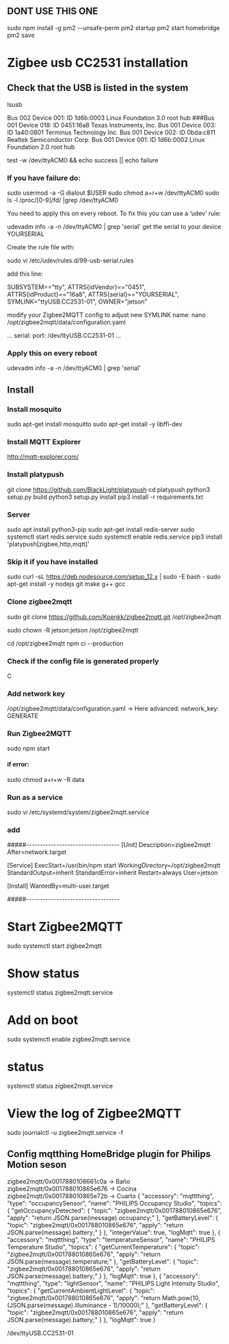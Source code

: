 ## DONT USE THIS ONE
sudo npm install -g pm2 --unsafe-perm
pm2 startup
pm2 start homebridge
pm2 save


# Zigbee usb CC2531 installation
## Check that the USB is listed in the system

lsusb

Bus 002 Device 001: ID 1d6b:0003 Linux Foundation 3.0 root hub
###Bus 001 Device 018: ID 0451:16a8 Texas Instruments, Inc. 
Bus 001 Device 003: ID 1a40:0801 Terminus Technology Inc. 
Bus 001 Device 002: ID 0bda:c811 Realtek Semiconductor Corp. 
Bus 001 Device 001: ID 1d6b:0002 Linux Foundation 2.0 root hub


test -w /dev/ttyACM0 && echo success || echo failure

### If you have failure do:
sudo usermod -a -G dialout $USER
sudo chmod a+r+w /dev/ttyACM0
sudo ls -l /proc/[0-9]/fd/ |grep /dev/ttyACM0

You need to apply this on every reboot. To fix this you can use a ‘udev’ rule:

udevadm info -a -n /dev/ttyACM0 | grep 'serial' get the serial to your device YOURSERIAL

Create the rule file with: 

sudo vi /etc/udev/rules.d/99-usb-serial.rules

add this line: 

SUBSYSTEM=="tty", ATTRS{idVendor}=="0451", ATTRS{idProduct}=="16a8", ATTRS{serial}=="YOURSERIAL", SYMLINK="ttyUSB.CC2531-01", OWNER="jetson"

modify your Zigbee2MQTT config to adjust new SYMLINK name: nano /opt/zigbee2mqtt/data/configuration.yaml

… serial: port: /dev/ttyUSB.CC2531-01 …


###  Apply this on every reboot
udevadm info -a -n /dev/ttyACM0 | grep 'serial'


## Install

### Install mosquito 
sudo apt-get install mosquitto
sudo apt-get install -y libffi-dev
### Install MQTT Explorer

http://mqtt-explorer.com/

### Install platypush
git clone https://github.com/BlackLight/platypush
cd platypush
python3 setup.py build
python3 setup.py install
pip3 install -r requirements.txt

### Server 
sudo apt install python3-pip
sudo apt-get install redis-server
sudo systemctl start redis.service
sudo systemctl enable redis.service
pip3 install 'platypush[zigbee,http,mqtt]'

### Skip it if you have installed
sudo curl -sL https://deb.nodesource.com/setup_12.x | sudo -E bash -
sudo apt-get install -y nodejs git make g++ gcc


### Clone zigbee2mqtt
sudo git clone https://github.com/Koenkk/zigbee2mqtt.git /opt/zigbee2mqtt

sudo chown -R jetson:jetson /opt/zigbee2mqtt

cd /opt/zigbee2mqtt
npm ci --production

### Check if the config file is generated properly

C
### Add network key
/opt/zigbee2mqtt/data/configuration.yaml -> Here
advanced:
network_key: GENERATE

### Run Zigbee2MQTT
sudo npm start

#### if error:
sudo chmod a+r+w -R data

### Run as a service

sudo vi /etc/systemd/system/zigbee2mqtt.service

### add

#####----------------------------------
[Unit]
Description=zigbee2mqtt
After=network.target

[Service]
ExecStart=/usr/bin/npm start
WorkingDirectory=/opt/zigbee2mqtt
StandardOutput=inherit
StandardError=inherit
Restart=always
User=jetson

[Install]
WantedBy=multi-user.target

#####----------------------------------
# Start Zigbee2MQTT
sudo systemctl start zigbee2mqtt

# Show status
systemctl status zigbee2mqtt.service

# Add on boot
sudo systemctl enable zigbee2mqtt.service

# status
systemctl status zigbee2mqtt.service


# View the log of Zigbee2MQTT
sudo journalctl -u zigbee2mqtt.service -f


## Config mqtthing HomeBridge plugin for Philips Motion seson

zigbee2mqtt/0x0017880108661c0a -> Baño
zigbee2mqtt/0x001788010865e676 -> Cocina
zigbee2mqtt/0x001788010865e72b -> Cuarto 
        {
            "accessory": "mqttthing",
            "type": "occupancySensor",
            "name": "PHILIPS Occupancy Studio",
            "topics": {
                "getOccupancyDetected": {
                    "topic": "zigbee2mqtt/0x001788010865e676",
                    "apply": "return JSON.parse(message).occupancy;"
                },
                "getBatteryLevel": {
                    "topic": "zigbee2mqtt/0x001788010865e676",
                    "apply": "return JSON.parse(message).battery;"
                }
            },
            "integerValue": true,
            "logMqtt": true
        },
        {
            "accessory": "mqttthing",
            "type": "temperatureSensor",
            "name": "PHILIPS Temperature Studio",
            "topics": {
                "getCurrentTemperature": {
                    "topic": "zigbee2mqtt/0x001788010865e676",
                    "apply": "return JSON.parse(message).temperature;"
                },
                "getBatteryLevel": {
                    "topic": "zigbee2mqtt/0x001788010865e676",
                    "apply": "return JSON.parse(message).battery;"
                }
            },
            "logMqtt": true
        },
        {
            "accessory": "mqttthing",
            "type": "lightSensor",
            "name": "PHILIPS Light Intensity Studio",
            "topics": {
                "getCurrentAmbientLightLevel": {
                    "topic": "zigbee2mqtt/0x001788010865e676",
                    "apply": "return Math.pow(10, (JSON.parse(message).illuminance - 1)/10000);"
                },
                "getBatteryLevel": {
                    "topic": "zigbee2mqtt/0x001788010865e676",
                    "apply": "return JSON.parse(message).battery;"
                }
            },
            "logMqtt": true
        }
        
        
/dev/ttyUSB.CC2531-01

        

